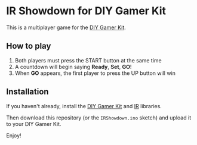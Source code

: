 # IR Showdown for DIY Gamer Kit

This is a multiplayer game for the [DIY Gamer Kit](http://www.techwillsaveus.com/shop/diy-kits/diy-gamer-kit-arduino/).

## How to play

1. Both players must press the START button at the same time
2. A countdown will begin saying **Ready**, **Set**, **GO**!
3. When **GO** appears, the first player to press the UP button will win

## Installation

If you haven't already, install the [DIY Gamer Kit](https://github.com/techwillsaveus/Gamer) and [IR](https://github.com/techwillsaveus/GamerIR) libraries.

Then download this repository (or the `IRShowdown.ino` sketch) and upload it to your DIY Gamer Kit.

Enjoy!